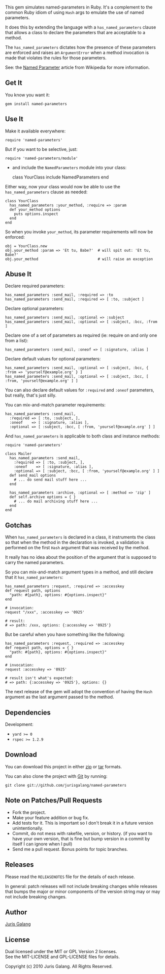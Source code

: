 This gem simulates named-parameters in Ruby. It's a complement to the common 
Ruby idiom of using `Hash` args to emulate the use of named parameters. 

It does this by extending the language with a `has_named_parameters` clause 
that allows a class to declare the parameters that are acceptable to a method.

The `has_named_parameters` dictates how the presence of these parameters are
enforced and raises an `ArgumentError` when a method invocation is made that
violates the rules for those parameters.

See: the [Named Parameter](http://en.wikipedia.org/wiki/named_parameter) 
article from Wikipedia for more information.

Get It
------
You know you want it:

    gem install named-parameters

Use It
------
Make it available everywhere:

    require 'named-parameters'   
    
But if you want to be selective, just:
    
    require 'named-parameters/module'

- and include the `NamedParameters` module into your class:

    class YourClass
      include NamedParameters
    end
    
Either way, now your class would now be able to  use the 
`has_named_parameters` clause as needed:

    class YourClass
      has_named_parameters :your_method, :require => :param
      def your_method options
        puts options.inspect
      end
    end

So when you invoke `your_method`, its parameter requirements will now be
enforced:

    obj = YourClass.new
    obj.your_method :param => 'Et tu, Babe?'  # will spit out: 'Et tu, Babe?'
    obj.your_method                           # will raise an exception
        
Abuse It
--------
Declare required parameters:

    has_named_parameters :send_mail, :required => :to
    has_named_parameters :send_mail, :required => [ :to, :subject ]
    
Declare optional parameters:

    has_named_parameters :send_mail, :optional => :subject
    has_named_parameters :send_mail, :optional => [ :subject, :bcc, :from ]
    
Declare one of a set of parameters as required (ie: require on and only
one from a list):

    has_named_parameters :send_mail, :oneof => [ :signature, :alias ]
    
Declare default values for optional parameters:
    
    has_named_parameters :send_mail, :optional => [ :subject, :bcc, { :from => 'yourself@example.org' } ]
    has_named_parameters :send_mail, :optional => [ :subject, :bcc, [ :from, 'yourself@example.org' ] ]

You can also declare default values for `:required` and `:oneof` parameters, 
but really, that's just silly.

You can mix-and-match parameter requirements:

    has_named_parameters :send_mail, 
      :required => [ :to, :subject, ],
      :oneof    => [ :signature, :alias ],
      :optional => [ :subject, :bcc, [ :from, 'yourself@example.org' ] ]

And `has_named_parameters` is applicable to both class and instance methods:

    require 'named-parameters'
    
    class Mailer
      has_named_parameters :send_mail, 
        :required => [ :to, :subject, ],
        :oneof    => [ :signature, :alias ],
        :optional => [ :subject, :bcc, [ :from, 'yourself@example.org' ] ]
      def send_mail options
        # ... do send mail stuff here ...
      end
      
      has_named_parameters :archive, :optional => [ :method => 'zip' ]
      def self.archive options = { }
        # ... do mail archiving stuff here ...
      end
    end

Gotchas
-------
When `has_named_parameters` is declared in a class, it instruments the class
so that when the method in the declaration is invoked, a validation is 
performed on the first `Hash` argument that was received by the method.

It really has no idea about the position of the argument that is supposed
to carry the named parameters.

So you can mix-and-match argument types in a method, and still declare that
it `has_named_parameters`:

    has_named_parameters :request, :required => :accesskey
    def request path, options
      "path: #{path}, options: #{options.inspect}"
    end
    
    # invocation:
    request "/xxx", :accesskey => '0925'  
    
    # result:
    # => path: /xxx, options: {:accesskey => '0925'}
    
But be careful when you have something like the following:

    has_named_parameters :request, :required => :accesskey
    def request path, options = { }
      "path: #{path}, options: #{options.inspect}"
    end

    # invocation:
    request :accesskey => '0925'  
    
    # result isn't what's expected:
    # => path: {:accesskey => '0925'}, options: {}

The next release of the gem will adopt the convention of having the `Hash` 
argument as the last argument passed to the method.

Dependencies
------------
Development:

* `yard >= 0`
* `rspec >= 1.2.9`

Download
--------
You can download this project in either
[zip](http://github.com/jurisgalang/named-parameters/zipball/master) or
[tar](http://github.com/jurisgalang/named-parameters/tarball/master") formats.

You can also clone the project with [Git](http://git-scm.com)
by running: 

    git clone git://github.com/jurisgalang/named-parameters

Note on Patches/Pull Requests
-----------------------------
* Fork the project.
* Make your feature addition or bug fix.
* Add tests for it. This is important so I don't break it in a future version 
  unintentionally.
* Commit, do not mess with rakefile, version, or history. (if you want to have 
  your own version, that is fine but bump version in a commit by itself I can 
  ignore when I pull)
* Send me a pull request. Bonus points for topic branches.

Releases
--------
Please read the `RELEASENOTES` file for the details of each release. 

In general: patch releases will not include breaking changes while releases 
that bumps the major or minor components of the version string may or may not 
include breaking changes.

Author
------
[Juris Galang](http://github.com/jurisgalang/)

License
-------
Dual licensed under the MIT or GPL Version 2 licenses.  
See the MIT-LICENSE and GPL-LICENSE files for details.

Copyright (c) 2010 Juris Galang. All Rights Reserved.

